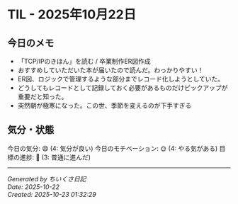 # TIL - 2025年10月22日

## 今日のメモ
- 「TCP/IPのきほん」を読む / 卒業制作ER図作成
- おすすめしていただいた本が届いたので読んだ。わっかりやすい！
- ER図、ロジックで管理するような部分までレコード化しようとしていた。
- どうしてもレコードとして記録しておく必要があるものだけピックアップが重要だと知った。
- 突然朝が極寒になった。この世、季節を変えるのが下手すぎる

## 気分・状態
今日の気分: 😄 (4: 気分が良い)
今日のモチベーション: 🌞 (4: やる気がある)
目標の進捗: 🌱 (3: 普通に進んだ)

---
*Generated by ちいくさ日記*  
*Date: 2025-10-22*  
*Created: 2025-10-23 01:32:29*
